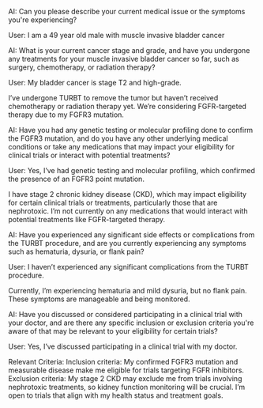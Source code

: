AI: Can you please describe your current medical issue or the symptoms you're experiencing?

User: I am a 49 year old male with muscle invasive bladder cancer

AI: What is your current cancer stage and grade, and have you undergone any treatments for your muscle invasive bladder cancer so far, such as surgery, chemotherapy, or radiation therapy?

User: 
My bladder cancer is stage T2 and high-grade.

I’ve undergone TURBT to remove the tumor but haven’t received chemotherapy or radiation therapy yet. We’re considering FGFR-targeted therapy due to my FGFR3 mutation.

AI: Have you had any genetic testing or molecular profiling done to confirm the FGFR3 mutation, and do you have any other underlying medical conditions or take any medications that may impact your eligibility for clinical trials or interact with potential treatments?

User: Yes, I’ve had genetic testing and molecular profiling, which confirmed the presence of an FGFR3 point mutation.

I have stage 2 chronic kidney disease (CKD), which may impact eligibility for certain clinical trials or treatments, particularly those that are nephrotoxic. I’m not currently on any medications that would interact with potential treatments like FGFR-targeted therapy.

AI: Have you experienced any significant side effects or complications from the TURBT procedure, and are you currently experiencing any symptoms such as hematuria, dysuria, or flank pain?

User: I haven’t experienced any significant complications from the TURBT procedure.

Currently, I’m experiencing hematuria and mild dysuria, but no flank pain. These symptoms are manageable and being monitored.

AI: Have you discussed or considered participating in a clinical trial with your doctor, and are there any specific inclusion or exclusion criteria you're aware of that may be relevant to your eligibility for certain trials?

User: Yes, I’ve discussed participating in a clinical trial with my doctor.

Relevant Criteria:
Inclusion criteria: My confirmed FGFR3 mutation and measurable disease make me eligible for trials targeting FGFR inhibitors.
Exclusion criteria: My stage 2 CKD may exclude me from trials involving nephrotoxic treatments, so kidney function monitoring will be crucial.
I’m open to trials that align with my health status and treatment goals.

